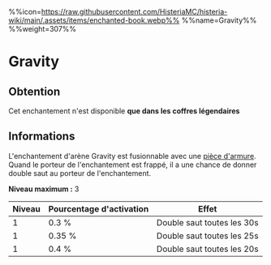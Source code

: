 %%icon=https://raw.githubusercontent.com/HisteriaMC/histeria-wiki/main/.assets/items/enchanted-book.webp%%
%%name=Gravity%%
%%weight=307%%

# Gravity

## Obtention
Cet enchantement n'est disponible **que dans les coffres légendaires**

## Informations
L'enchantement d'arène Gravity est fusionnable avec une [pièce d'armure](https://histeria.fr/wiki/2-equipement).
Quand le porteur de l'enchantement est frappé, il a une chance de donner double saut au porteur de l'enchantement.

**Niveau maximum :** 3

| Niveau | Pourcentage d'activation | Effet |
| --- | --- | --- |
| 1 | 0.3 % | Double saut toutes les 30s |
| 1 | 0.35 % | Double saut toutes les 25s |
| 1 | 0.4 % | Double saut toutes les 20s |
